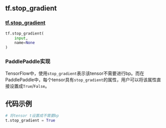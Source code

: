 
## tf.stop_gradient

### [tf.stop_gradient](https://www.tensorflow.org/api_docs/python/tf/stop_gradient)
``` python
tf.stop_gradient(
    input,
    name=None
)
```

### PaddlePaddle实现
TensorFlow中，使用`stop_gradient`表示该tensor不需要进行bp。而在PaddlePaddle中，每个tensor具有`stop_gradient`的属性，用户可以将该属性直接设置成`True`/`False`。

## 代码示例
```python
# 将tensor t设置成不需要bp
t.stop_gradient = True
